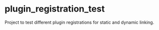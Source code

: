 # plugin_registration_test
Project to test different plugin registrations for static and dynamic linking.
